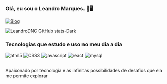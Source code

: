 ### Olá, eu sou o Leandro Marques. 👾🖥️  
[![Blog](https://img.shields.io/badge/LinkedIn-0077B5?style=for-the-badge&logo=linkedin&logoColor=white)](https://www.linkedin.com/in/leandro-marques-dnc/) 

![LeandroDNC GitHub stats-Dark](https://github-readme-stats.vercel.app/api?username=LeandroDNC&show_icons=true&theme=dracula)

### Tecnologias que estudo e uso no meu dia a dia

<div style="display: inline_block" >
<img aling="center" alt="html5" src="https://img.shields.io/badge/HTML5-E34F26?style=for-the-badge&logo=html5&logoColor=white" ></img>
<img aling="center" alt="CSS3" src=" https://img.shields.io/badge/CSS3-1572B6?style=for-the-badge&logo=css3&logoColor=white"></img>
<img aling="center" alt="javascript" src="https://img.shields.io/badge/JavaScript-F7DF1E?style=for-the-badge&logo=javascript&logoColor=black"></img>
<img aling="center" alt="react" src="https://img.shields.io/badge/React-20232A?style=for-the-badge&logo=react&logoColor=61DAFB "></img>
<img aling="center" alt="mysql" src="https://img.shields.io/badge/MySQL-00000F?style=for-the-badge&logo=mysql&logoColor=white "></img>
<br></br>

Apaixonado por tecnologia e as infinitas possibilidades de desafios que ela me permite explorar



</div>

